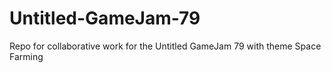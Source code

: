 # Untitled-GameJam-79
Repo for collaborative work for the Untitled GameJam 79 with theme Space Farming
